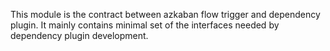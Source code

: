 This module is the contract between azkaban flow trigger and dependency plugin. It mainly contains minimal set of the interfaces needed by dependency plugin development. 
